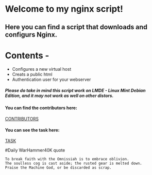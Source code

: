 # Welcome to my nginx script!


## Here you can find a script that downloads and configurs Nginx.



# Contents -

- Configures a new virtual host
- Creats a public html
- Authentication user for your webserver


##### Please do take in mind this script work on LMDE - Linux Mint Debian Edition, and it may not work as well on other distors.


#### You can find the contributors here:

[CONTRIBUTORS](CONTRIBUTORS.md)


#### You can see the task here:

[TASK](TASK.md)



#Daily WarHammer40K quote

```
To break faith with the Omnissiah is to embrace oblivion.
The soulless cog is cast aside; the rusted gear is melted down.
Praise the Machine God, or be discarded as scrap.
```
